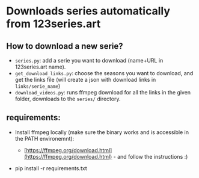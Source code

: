 # Downloads series automatically from 123series.art

## How to download a new serie?

- `series.py`: add a serie you want to download (name+URL in 123series.art name).
- `get_download_links.py`: choose the seasons you want to download, and get the links file (will create a json with download links in `links/serie_name`)
- `download_videos.py`: runs ffmpeg download for all the links in the given folder, downloads to the `series/` directory.

## requirements:

- Install ffmpeg locally (make sure the binary works and is accessible in the PATH environemnt):

  * [https://ffmpeg.org/download.html](https://ffmpeg.org/download.html) - and follow the instructions :)
- pip install -r requirements.txt
